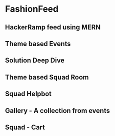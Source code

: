 # FashionFeed
## HackerRamp feed using MERN
## Theme based Events
## Solution Deep Dive
## Theme based Squad Room
## Squad Helpbot 
## Gallery - A collection from events 
## Squad - Cart 
